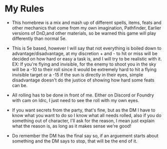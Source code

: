 # My Rules
* This homebrew is a mix and mash up of different spells, items, feats and other mechanics that come from my own imagination, Pathfinder, Earlier versions of DnD,and other materials, so be warned this game will play differently than normal 5e.

* This is 5e based, however I will say that not everything is boiled down to advantage/disadvantage, at my discretion + and - to hit or miss will be decided on how hard or easy a task is, and I will try to be realistic with it. EX: If you're flying and invisible, for the enemy to shoot you in the sky will be a -10 to their roll since it would be extremely hard to hit a flying invisible target or a -15 if the sun is directly in their eyes, simple disadvantage doesn't do the justice of showing how hard some feats can be.

* All rolling has to be done in front of me. Either on Discord or Foundry with cam on Idrc, I just need to see the roll with my own eyes.

* If you want secrets from the party, that's fine, but as the DM I have to know what you want to do so I know what all needs rolled, also if you do something out of character, I'll ask for the reason, I mean just explain what the reason is, as long as it makes sense we're good!

* Do remember the DM has the final say so, if an arguement starts about something and the DM says to stop, that will be the end of it.

